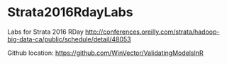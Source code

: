 # Strata2016RdayLabs

Labs for Strata 2016 RDay http://conferences.oreilly.com/strata/hadoop-big-data-ca/public/schedule/detail/48053

Github location: https://github.com/WinVector/ValidatingModelsInR
